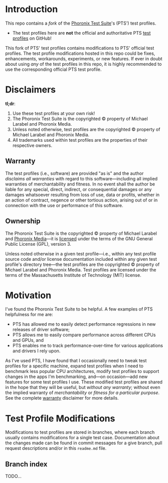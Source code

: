 # Introduction
This repo contains a _fork_ of the [Phoronix Test Suite](https://www.phoronix-test-suite.com/)'s (PTS') test profiles.
- The test profiles here are **not** the official and authoritative PTS [test profiles](https://github.com/phoronix-test-suite/test-profiles) on GitHub!

This fork of PTS' test profiles contains modifications to PTS' official test profiles. The test profile modifications hosted in this repo could be fixes, enhancements, workarounds, experiments, or new features. If ever in doubt about using _any_ of the test profiles in this repo, it is highly recommended to use the corresponding official PTS test profile.

# Disclaimers
**tl;dr**:
1. Use these test profiles at your own risk!
2. The Phoronix Test Suite is the copyrighted © property of Michael Larabel and Phoronix Media.
3. Unless noted otherwise, test profiles are the copyrighted © property of Michael Larabel and Phoronix Media.
4. All trademarks used within test profiles are the properties of their respective owners.

## Warranty
The test profiles (i.e., software) are provided "as is" and the author _disclaims all warranties_ with regard to this software—including all implied warranties of merchantability and fitness. In no event shall the author be liable for any special, direct, indirect, or consequential damages or any damages whatsoever resulting from loss of use, data or profits, whether in an action of contract, negence or other tortious action, arising out of or in connection with the use or performance of this software.

## Ownership
The Phoronix Test Suite is the copyrighted © property of Michael Larabel and [Phoronix Media](http://www.phoronix-media.com/)—it is [licensed](https://github.com/phoronix-test-suite/phoronix-test-suite/blob/master/COPYING) under the terms of the GNU General Public License (GPL), version 3.

Unless noted otherwise in a given test profile—i.e., within any test profile source code and/or license documentation included within any given test profile's directory tree—the test profiles are the copyrighted © property of Michael Larabel and Phoronix Media. Test profiles are licensed under the terms of the Massachusetts Institute of Technology (MIT) license.

# Motivation
I've found the Phoronix Test Suite to be helpful. A few examples of PTS helpfulness for me are:
- PTS has allowed me to easily detect performance regressions in new releases of driver software;
- PTS allows me to easily compare performance across different CPUs and GPUs, and
- PTS enables me to track performance-over-time for various applications and drivers I rely upon.

As I've used PTS, I have found that I occasionally need to tweak test profiles for a specific machine, expand test profiles when I need to benchmark less popular CPU architectures, modify test profiles to support changes in the apps I'm benchmarking, and—on occasion—add new features for some test profiles I use. These modified test profiles are shared in the hope that they will be useful, but _without any warranty_; without even the implied warranty of _merchantability_ or _fitness for a particular purpose_. See the complete [warranty](#warranty) disclaimer for more details.

# Test Profile Modifications
Modifications to test profiles are stored in branches, where each branch usually contains modifications for a single test case. Documentation about the changes made can be found in commit messages for a give branch, pull request descriptions and/or in this `readme.md` file.

## Branch index
TODO…
